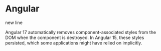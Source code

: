 # Angular
new line

 Angular 17 automatically removes component-associated styles from the DOM when the component is destroyed. In Angular 15, these styles persisted, which some applications might have relied on implicitly.
